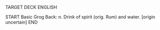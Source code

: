 TARGET DECK
ENGLISH

START
Basic
Grog
Back: n. Drink of spirit (orig. Rum) and water. [origin uncertain]
END
